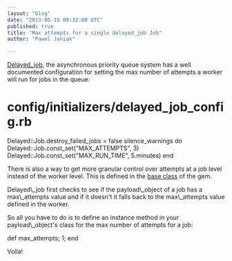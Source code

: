 ```yaml
---
layout: "blog"
date: "2013-05-15 09:32:00 UTC"
published: true
title: "Max attempts for a single delayed_job Job"
author: "Pawel Janiak"

---
```


[Delayed\_job](https://github.com/collectiveidea/delayed\_job), the asynchronous priority queue system has a well documented configuration for setting the max number of attempts a worker will run for jobs in the queue:  # config/initializers/delayed\_job\_config.rb Delayed::Job.destroy\_failed\_jobs = false silence\_warnings do Delayed::Job.const\_set("MAX\_ATTEMPTS", 3) Delayed::Job.const\_set("MAX\_RUN\_TIME", 5.minutes) end  There is also a way to get more granular control over attempts at a job level instead of the worker level. This is defined in the [base class](https://github.com/collectiveidea/delayed\_job/blob/master/lib/delayed/backend/base.rb) of the gem.  Delayed\\_job first checks to see if the payload\\_object of a job has a max\\_attempts value and if it doesn't it falls back to the max\\_attempts value defined in the worker.  So all you have to do is to define an instance method in your payload\\_object's class for the max number of attempts for a job:  def max\_attempts; 1; end   Voila!


